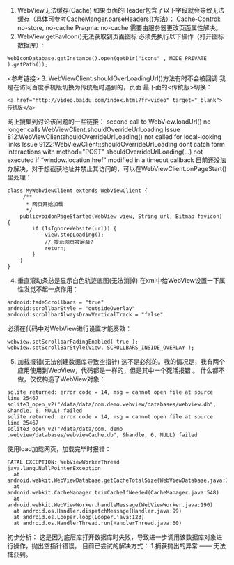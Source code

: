 <!-- 最近接触WebView比较多，总结一下使用过程中遇到的一些问题和解决办法 -->
1. WebView无法缓存(Cache)
如果页面的Header包含了以下字段就会导致无法缓存（具体可参考CacheManger.parseHeaders()方法）：
Cache-Control: no-store, no-cache
Pragma: no-cache
需要由服务器更改页面属性解决。
2. WebView.getFavIcon()无法获取到页面图标
必须先执行以下操作（打开图标数据库）:
```  
WebIconDatabase.getInstance().open(getDir("icons" , MODE_PRIVATE ).getPath());
```
<参考链接>
3. WebViewClient.shouldOverLoadingUrl()方法有时不会被回调
我是在访问百度手机版切换为传统版时遇到的，页面 最下面的<传统版>切换：
```  
<a href="http://video.baidu.com/index.html?fr=video" target="_blank">传统版</a>  
```
网上搜集到讨论该问题的一些链接：
second call to WebView.loadUrl() no longer calls WebViewClient.shouldOverrideUrlLoading
Issue 812:WebViewClientshouldOverrideUrlLoading() not called for local-looking links
Issue 9122:WebViewClient::shouldOverrideUrlLoading dont catch form interactions with method="POST"
shouldOverrideUrlLoading(…) not executed if “window.location.href” modified in a timeout callback
目前还没法办解决，对于想截获地址并禁止其访问的，可以在WebViewClient.onPageStart()里处理：
```  
class MyWebViewClient extends WebViewClient {
	 /**
	  * 网页开始加载
	  */
	publicvoidonPageStarted(WebView view, String url, Bitmap favicon) {
		if (IsIgnoreWebsite(url)) {
			view.stopLoading();
			// 提示网页被屏蔽?
			return;
		}
	}
}
```
4. 垂直滚动条总是显示白色轨迹底图(无法消掉)
在xml中给WebView设置一下属性发觉不起一点作用：
```  
android:fadeScrollbars = "true"
android:scrollbarStyle = "outsideOverlay"
android:scrollbarAlwaysDrawVerticalTrack = "false"
```
必须在代码中对WebView进行设置才能奏效：
```  
webview.setScrollbarFadingEnabled( true );
webview.setScrollBarStyle(View. SCROLLBARS_INSIDE_OVERLAY );
```
5. 加载报错(无法创建数据库导致空指针)
这不是必然的。我的情况是，我有两个应用使用到WebView，代码都是一样的，但是其中一个死活报错 。
什么都不做，仅仅构造了WebView对象：
```  
sqlite returned: error code = 14, msg = cannot open file at source line 25467
sqlite3_open_v2("/data/data/com.demo.webview/databases/webview.db", &handle, 6, NULL) failed
sqlite returned: error code = 14, msg = cannot open file at source line 25467
sqlite3_open_v2("/data/data/com. demo .webview/databases/webviewCache.db", &handle, 6, NULL) failed
```
使用load加载网页，加载完毕时报错： 
```  
FATAL EXCEPTION: WebViewWorkerThread
java.lang.NullPointerException
  at android.webkit.WebViewDatabase.getCacheTotalSize(WebViewDatabase.java:734)
  at android.webkit.CacheManager.trimCacheIfNeeded(CacheManager.java:548)
  at android.webkit.WebViewWorker.handleMessage(WebViewWorker.java:190)
  at android.os.Handler.dispatchMessage(Handler.java:99)
  at android.os.Looper.loop(Looper.java:123)
  at android.os.HandlerThread.run(HandlerThread.java:60)
```
初步分析：
这是因为底层库打开数据库时失败，导致进一步调用该数据库对象进行操作，抛出空指针错误。
目前已尝试的解决方式：
1.捕获抛出的异常 —— 无法捕获到。